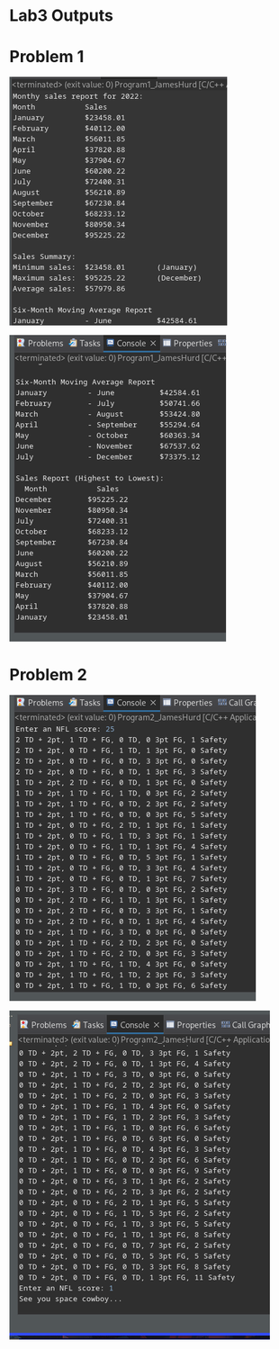 # Lab3 Outputs
# Problem 1
![l1e1o1](src/l1e1o1.png)

![l1e1o2](src/l1e1o2.png)
# Problem 2
![l1e2o1](src/l1e2o1.png)

![l1e2o1](src/l1e2o2.png)

